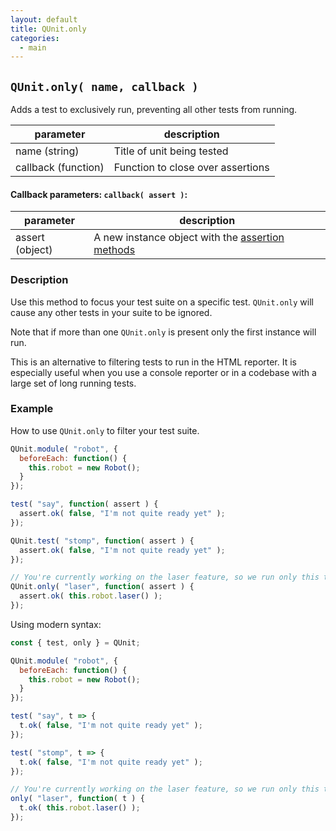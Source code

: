 ```yaml
---
layout: default
title: QUnit.only
categories:
  - main
---
```


## `QUnit.only( name, callback )`

Adds a test to exclusively run, preventing all other tests from running.

| parameter | description |
|-----------|-------------|
| name (string) | Title of unit being tested |
| callback (function) | Function to close over assertions |

#### Callback parameters: `callback( assert )`:

| parameter | description |
|-----------|-------------|
| assert (object) | A new instance object with the [assertion methods](/assert) |

### Description

Use this method to focus your test suite on a specific test. `QUnit.only` will cause any other tests in your suite to be ignored.

Note that if more than one `QUnit.only` is present only the first instance will run.

This is an alternative to filtering tests to run in the HTML reporter. It is especially useful when you use a console reporter or in a codebase with a large set of long running tests.

### Example

How to use `QUnit.only` to filter your test suite.

```js
QUnit.module( "robot", {
  beforeEach: function() {
    this.robot = new Robot();
  }
});

test( "say", function( assert ) {
  assert.ok( false, "I'm not quite ready yet" );
});

QUnit.test( "stomp", function( assert ) {
  assert.ok( false, "I'm not quite ready yet" );
});

// You're currently working on the laser feature, so we run only this test
QUnit.only( "laser", function( assert ) {
  assert.ok( this.robot.laser() );
});
```

Using modern syntax:

```js
const { test, only } = QUnit;

QUnit.module( "robot", {
  beforeEach: function() {
    this.robot = new Robot();
  }
});

test( "say", t => {
  t.ok( false, "I'm not quite ready yet" );
});

test( "stomp", t => {
  t.ok( false, "I'm not quite ready yet" );
});

// You're currently working on the laser feature, so we run only this test
only( "laser", function( t ) {
  t.ok( this.robot.laser() );
});
```
